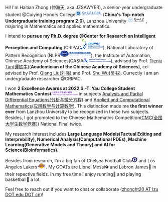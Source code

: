 Hi! I'm Haitian Zhong (仲海天, aka JZSAWYER), a senior-year undergraduate student @Cuiying Honors College[<img src='./images/chc_logo.png' style="width: 6em;">](https://cycollege.lzu.edu.cn/index.htm) (**China's Top-notch Undergraduate training program 2.0**), Lanzhou University[<img src='./images/lzu_logo.png' style="width: 4.5em;">](https://www.lzu.edu.cn/), majoring in Mathematics and applied mathematics.

I intend to **pursue my Ph.D. degree @Center for Research on Intelligent Perception and Computing** (CRIPAC[<img src='./images/cripac.png' style="width: 5em;">](http://cripac.ia.ac.cn/CN/model/index.htm)), National Laboratory of Pattern Recognition (NLPR[<img src='./images/nlpr.png' style="width: 7em;">](http://www.nlpr.ia.ac.cn/)), the Institute of Automation, Chinese Academy of Sciences(CASIA[<img src='./images/iacas_logo.jpg' style="width: 6.25em;">](http://english.ia.cas.cn/)), advised by Prof. [Tieniu Tan(谭铁牛)](https://scholar.google.com/citations?user=W-FGd_UAAAAJ&hl=en)(**Academician of the Chinese Academy of Sciences**), co-advised by Prof. [Qiang Liu(刘强)](https://john-qiangliu.tech/) and Prof. [Shu Wu(吴书)](http://www.shuwu.name/). Currectly I am an undergradaute researcher @CRIPAC.

I won **2 Excellence Awards at 2022 S.-T. Yau College Student Mathematics Contest**[<img src='./images/ycmc.png' style="width: 6em;">](http://www.yau-contest.com/show-86-52.html) in subjects [Analysis and Partial Differential Equations(分析与微分方程)](http://yau-contest.com/uploads/file/20220811/20220811173216_22765.pdf) and [Applied and Computational Mathematics(应用数学与计算数学)](http://yau-contest.com/uploads/file/20220801/20220801162446_69325.pdf). This distinction made me **the first winner ever** from Lanzhou University to be recognized in these two subjects. Besides, I got promoted to the Chinese Mathematics Competition([CMC(全国大学生数学竞赛)](http://www.cmathc.cn/)) National Final twice.

My research interest includes **Large Language Models(Factual Editing and Interprebility), Numerical Analysis(Computational PDEs), Machine Learning(Generative Models and Theory) and AI for Science(Bioinformatics)**.

Besides from research, I'm a big fan of Chelsea Football Club[<img src='./images/chelsea.png' style="width: 1.22em;">](https://www.chelseafc.com/en) and Los Angeles Lakers[<img src='./images/lal.png' style="width: 2em;">](https://www.nba.com/lakers/). My GOATs are Lionel Messi⚽ and Lebron James🏀 in their repective fields. In my free time I enjoy running👟 and playing basketball🏀 a lot.

Feel free to reach out if you want to chat or collaborate ([zhonght20 AT lzu DOT edu DOT cn](mailto:zhonght@lzu.edu.cn))!